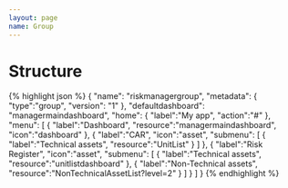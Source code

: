 ```yaml
---
layout: page
name: Group
---
```


# Structure

{% highlight json %}
{
  "name": "riskmanagergroup",
  "metadata": { "type":"group", "version": "1" },
  "defaultdashboard": "managermaindashboard",
  "home": { "label":"My app", "action":"#" },
  "menu": [
    { "label":"Dashboard", "resource":"managermaindashboard", "icon":"dashboard" },
    {
      "label":"CAR", "icon":"asset",
      "submenu": [
        { "label":"Technical assets", "resource":"UnitList" }
      ]
    },
    {
      "label":"Risk Register", "icon":"asset",
      "submenu": [
        { "label":"Technical assets", "resource":"unitlistdashboard" },
        { "label":"Non-Technical assets", "resource":"NonTechnicalAssetList?level=2" }
      ]
    }
  ]
}
{% endhighlight %}

